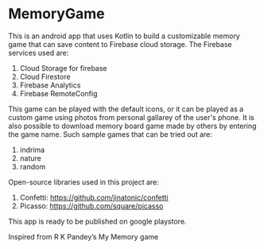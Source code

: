 # MemoryGame
This is an android app that uses Kotlin to build a customizable memory game that can save content to Firebase cloud storage.  The Firebase services used are: 
1.	Cloud Storage for firebase
2.	Cloud Firestore
3.	Firebase Analytics
4.	Firebase RemoteConfig 

This game can be played with the default icons, or it can be played as a custom game using photos from personal gallarey of the user's phone. It is also possible to download memory board game made by others by entering the game name. Such sample games that can be tried out are:

1.  indrima
2.  nature
3.  random

Open-source libraries used in this project are:

1.	Confetti: https://github.com/jinatonic/confetti 
2.	Picasso: https://github.com/square/picasso 

This app is ready to be published on google playstore.

Inspired from R K Pandey’s My Memory game 



